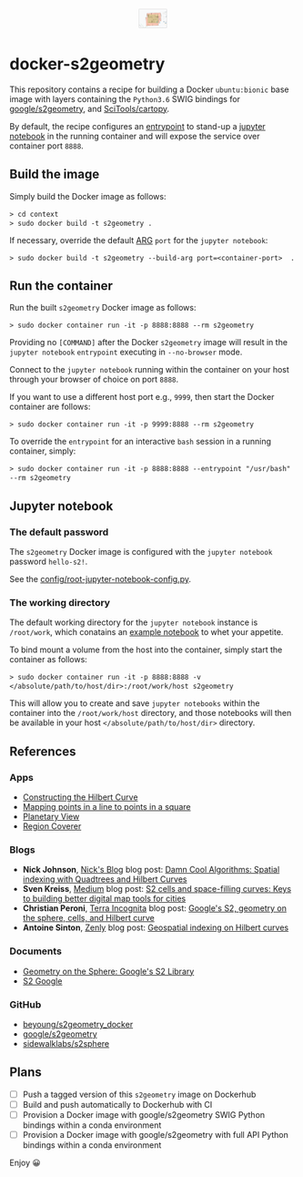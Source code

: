 <h1 align="center">
  <a href="https://s2geometry.io/" style="display: block; margin: 0 auto;">
   <img src="https://raw.githubusercontent.com/bjlittle/docker-s2geometry/master/s2geometry.png"
        style="max-width: 10%;" alt="s2geometry"></a>
</h1>

# docker-s2geometry

This repository contains a recipe for building a Docker `ubuntu:bionic` base image with layers containing the `Python3.6` SWIG bindings for [google/s2geometry](https://github.com/google/s2geometry), and [SciTools/cartopy](https://github.com/SciTools/cartopy).

By default, the recipe configures an [entrypoint](https://docs.docker.com/engine/reference/builder/#entrypoint) to stand-up a [jupyter notebook](https://jupyter.org/) in the running container and will expose the service over container port `8888`.

## Build the image
Simply build the Docker image as follows:
```
> cd context
> sudo docker build -t s2geometry .
```
If necessary, override the default [ARG](https://docs.docker.com/engine/reference/builder/#arg) `port` for the `jupyter notebook`:
```
> sudo docker build -t s2geometry --build-arg port=<container-port>  .
```

## Run the container
Run the built `s2geometry` Docker image as follows:
```
> sudo docker container run -it -p 8888:8888 --rm s2geometry
```
Providing no `[COMMAND]` after the Docker `s2geometry` image will result in the `jupyter notebook` `entrypoint` executing in `--no-browser` mode.

Connect to the `jupyter notebook` running within the container on your host through your browser of choice on port `8888`.

If you want to use a different host port e.g., `9999`, then start the Docker container are follows:
```
> sudo docker container run -it -p 9999:8888 --rm s2geometry
```

To override the `entrypoint` for an interactive `bash` session in a running container, simply:
```
> sudo docker container run -it -p 8888:8888 --entrypoint "/usr/bash" --rm s2geometry
```

## Jupyter notebook

### The default password
The `s2geometry` Docker image is configured with the `jupyter notebook` password `hello-s2!`.

See the [config/root-jupyter-notebook-config.py](https://github.com/bjlittle/docker-s2geometry/blob/master/context/config/root-jupyter-notebook-config.py#L281).

### The working directory
The default working directory for the `jupyter notebook` instance is `/root/work`, which conatains an [example notebook](https://github.com/bjlittle/docker-s2geometry/blob/master/context/notebooks/example.ipynb) to whet your appetite.

To bind mount a volume from the host into the container, simply start the container as follows:
```
> sudo docker container run -it -p 8888:8888 -v </absolute/path/to/host/dir>:/root/work/host s2geometry
```
This will allow you to create and save `jupyter notebooks` within the container into the `/root/work/host` directory, and those notebooks will then be available in your host `</absolute/path/to/host/dir>` directory.

## References
### Apps
- [Constructing the Hilbert Curve](http://bit-player.org/extras/hilbert/hilbert-construction.html)
- [Mapping points in a line to points in a square](http://bit-player.org/extras/hilbert/hilbert-mapping.html)
- [Planetary View](https://s2.sidewalklabs.com/planetaryview/)
- [Region Coverer](https://s2.sidewalklabs.com/regioncoverer/)

### Blogs
- **Nick Johnson**, [Nick's Blog](http://blog.notdot.net/) blog post: [Damn Cool Algorithms: Spatial indexing with Quadtrees and Hilbert Curves](http://blog.notdot.net/2009/11/Damn-Cool-Algorithms-Spatial-indexing-with-Quadtrees-and-Hilbert-Curves)
- **Sven Kreiss**, [Medium](https://medium.com/) blog post: [S2 cells and space-filling curves: Keys to building better digital map tools for cities](https://medium.com/sidewalk-talk/s2-cells-and-space-filling-curves-keys-to-building-better-digital-map-tools-for-cities-a312aa5e2f59)
- **Christian Peroni**, [Terra Incognita](http://blog.christianperone.com/) blog post: [Google's S2, geometry on the sphere, cells, and Hilbert curve](http://blog.christianperone.com/2015/08/googles-s2-geometry-on-the-sphere-cells-and-hilbert-curve/)
- **Antoine Sinton**, [Zenly](https://blog.zen.ly/) blog post: [Geospatial indexing on Hilbert curves](https://blog.zen.ly/geospatial-indexing-on-hilbert-curves-2379b929addc)

### Documents
- [Geometry on the Sphere: Google's S2 Library](https://docs.google.com/presentation/d/1Hl4KapfAENAOf4gv-pSngKwvS_jwNVHRPZTTDzXXn6Q/view#slide=id.i0)
- [S2 Google](https://s2geometry.io/)

### GitHub
- [beyoung/s2geometry_docker](https://github.com/beyoung/s2geometry_docker)
- [google/s2geometry](https://github.com/google/s2geometry)
- [sidewalklabs/s2sphere](https://github.com/sidewalklabs/s2sphere)

## Plans
- [ ] Push a tagged version of this `s2geometry` image on Dockerhub
- [ ] Build and push automatically to Dockerhub with CI 
- [ ] Provision a Docker image with google/s2geometry SWIG Python bindings within a conda environment
- [ ] Provision a Docker image with google/s2geometry with full API Python bindings within a conda environment

Enjoy 😀
